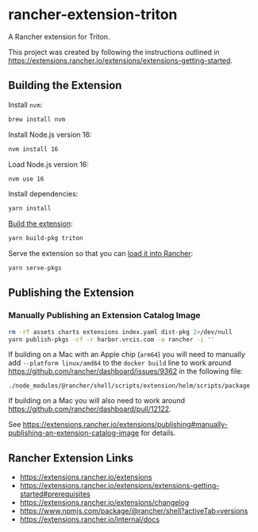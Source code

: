 # rancher-extension-triton
A Rancher extension for Triton.

This project was created by following the instructions outlined in https://extensions.rancher.io/extensions/extensions-getting-started.

## Building the Extension
Install `nvm`:
```bash
brew install nvm
```

Install Node.js version 16:
```bash
nvm install 16
```

Load Node.js version 16:
```bash
nvm use 16
```

Install dependencies:
```bash
yarn install
```

[Build the extension](https://extensions.rancher.io/extensions/extensions-getting-started#building-the-extension):
```bash
yarn build-pkg triton
```

Serve the extension so that you can [load it into Rancher](https://extensions.rancher.io/extensions/extensions-getting-started#test-built-extension-by-doing-a-developer-load):
```bash
yarn serve-pkgs
```

## Publishing the Extension
### Manually Publishing an Extension Catalog Image
```bash
rm -rf assets charts extensions index.yaml dist-pkg 2>/dev/null
yarn publish-pkgs -cf -r harbor.vrcis.com -o rancher -i ''
```
If building on a Mac with an Apple chip (`arm64`) you will need to manually add `--platform linux/amd64` to the `docker build` line to work around https://github.com/rancher/dashboard/issues/9362 in the following file:
```
./node_modules/@rancher/shell/scripts/extension/helm/scripts/package
```
If building on a Mac you will also need to work around https://github.com/rancher/dashboard/pull/12122.

See https://extensions.rancher.io/extensions/publishing#manually-publishing-an-extension-catalog-image for details.

## Rancher Extension Links
- https://extensions.rancher.io/extensions
- https://extensions.rancher.io/extensions/extensions-getting-started#prerequisites
- https://extensions.rancher.io/extensions/changelog
- https://www.npmjs.com/package/@rancher/shell?activeTab=versions
- https://extensions.rancher.io/internal/docs